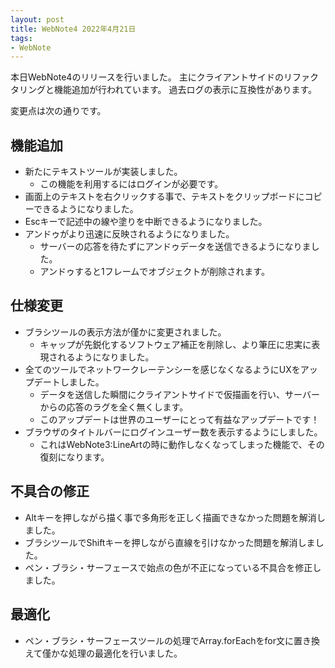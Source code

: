 ```yaml
---
layout: post
title: WebNote4 2022年4月21日
tags:
- WebNote
---
```


本日WebNote4のリリースを行いました。
主にクライアントサイドのリファクタリングと機能追加が行われています。
過去ログの表示に互換性があります。

変更点は次の通りです。

## 機能追加

* 新たにテキストツールが実装しました。
  - この機能を利用するにはログインが必要です。
* 画面上のテキストを右クリックする事で、テキストをクリップボードにコピーできるようになりました。
* Escキーで記述中の線や塗りを中断できるようになりました。
* アンドゥがより迅速に反映されるようになりました。
  - サーバーの応答を待たずにアンドゥデータを送信できるようになりました。
  - アンドゥすると1フレームでオブジェクトが削除されます。

## 仕様変更

* ブラシツールの表示方法が僅かに変更されました。
  - キャップが先鋭化するソフトウェア補正を削除し、より筆圧に忠実に表現されるようになりました。
* 全てのツールでネットワークレーテンシーを感じなくなるようにUXをアップデートしました。
  - データを送信した瞬間にクライアントサイドで仮描画を行い、サーバーからの応答のラグを全く無くします。
  - このアップデートは世界のユーザーにとって有益なアップデートです！
* ブラウザのタイトルバーにログインユーザー数を表示するようにしました。
  - これはWebNote3:LineArtの時に動作しなくなってしまった機能で、その復刻になります。

## 不具合の修正

* Altキーを押しながら描く事で多角形を正しく描画できなかった問題を解消しました。
* ブラシツールでShiftキーを押しながら直線を引けなかった問題を解消しました。
* ペン・ブラシ・サーフェースで始点の色が不正になっている不具合を修正しました。

## 最適化

* ペン・ブラシ・サーフェースツールの処理でArray.forEachをfor文に置き換えて僅かな処理の最適化を行いました。
